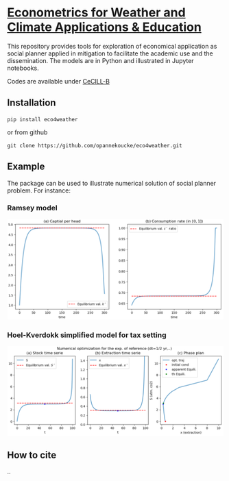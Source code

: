 [Econometrics for Weather and Climate Applications & Education](https://github.com/opannekoucke/eco4weather) <!-- omit in toc -->
======================

This repository provides tools for exploration of economical application as social planner applied in mitigation to facilitate the academic use and the dissemination. The models are in Python and illustrated in Jupyter notebooks.

Codes are available under [CeCILL-B](./LICENCE.txt)

Installation
---

```
pip install eco4weather
```

or from github

```
git clone https://github.com/opannekoucke/eco4weather.git
```

Example
---

The package can be used to illustrate numerical solution of social planner problem. For instance:

### Ramsey model

![Illustration of optimal path in finite time window Ramsey model](./img/ramsey.png)

### Hoel-Kverdokk simplified model for tax setting

![Illustration of Hoel-Kverdokk simplified model output](./img/hoel-kverdokk.png)

How to cite
---

..

